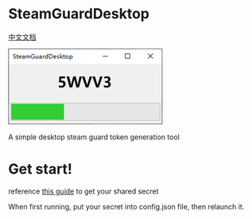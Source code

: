 # SteamGuardDesktop

[中文文档](https://github.com/taurusxin/SteamGuardDesktop/blob/master/README_zh-CN.md)

![Screenshot](https://raw.githubusercontent.com/taurusxin/SteamGuardDesktop/master/sgd-screenshot.png)

A simple desktop steam guard token generation tool

# Get start!

reference [this guide](https://github.com/SteamTimeIdler/stidler/wiki/Getting-your-%27shared_secret%27-code-for-use-with-Auto-Restarter-on-Mobile-Authentication) to get your shared secret

When first running, put your secret into config.json file, then relaunch it.
